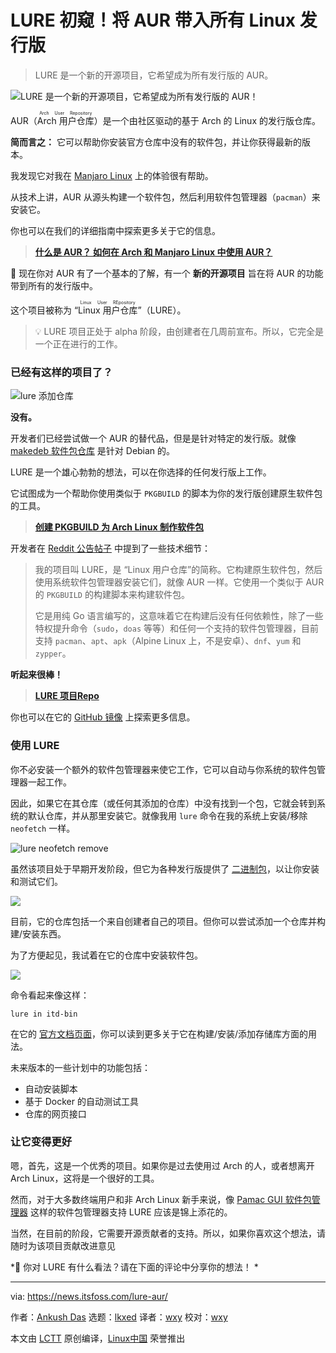 [#]: subject: "First Look at LURE! Bringing AUR to All Linux Distros"
[#]: via: "https://news.itsfoss.com/lure-aur/"
[#]: author: "Ankush Das https://news.itsfoss.com/author/ankush/"
[#]: collector: "lkxed"
[#]: translator: "wxy"
[#]: reviewer: "wxy"
[#]: publisher: "wxy"
[#]: url: "https://linux.cn/article-15151-1.html"

LURE 初窥！将 AUR 带入所有 Linux 发行版
======

> LURE 是一个新的开源项目，它希望成为所有发行版的 AUR。

![LURE 是一个新的开源项目，它希望成为所有发行版的 AUR！][1]

AUR（<ruby>Arch 用户仓库<rt>Arch User Repository</rt></ruby>）是一个由社区驱动的基于 Arch 的 Linux 的发行版仓库。

**简而言之：** 它可以帮助你安装官方仓库中没有的软件包，并让你获得最新的版本。

我发现它对我在 [Manjaro Linux][2] 上的体验很有帮助。

从技术上讲，AUR 从源头构建一个软件包，然后利用软件包管理器（`pacman`）来安装它。

你也可以在我们的详细指南中探索更多关于它的信息。

> **[什么是 AUR？ 如何在 Arch 和 Manjaro Linux 中使用 AUR？][3]**

📢 现在你对 AUR 有了一个基本的了解，有一个 **新的开源项目** 旨在将 AUR 的功能带到所有的发行版中。

这个项目被称为 “<ruby>Linux 用户仓库<rt>Linux User REpository</rt></ruby>”（LURE）。

> 💡 LURE 项目正处于 alpha 阶段，由创建者在几周前宣布。所以，它完全是一个正在进行的工作。

### 已经有这样的项目了？

![lure 添加仓库][5]

**没有。**

开发者们已经尝试做一个 AUR 的替代品，但是是针对特定的发行版。就像 [makedeb 软件包仓库][6] 是针对 Debian 的。

LURE 是一个雄心勃勃的想法，可以在你选择的任何发行版上工作。

它试图成为一个帮助你使用类似于 `PKGBUILD` 的脚本为你的发行版创建原生软件包的工具。

> **[创建 PKGBUILD 为 Arch Linux 制作软件包][7]**

开发者在 [Reddit 公告帖子][9] 中提到了一些技术细节：

> 我的项目叫 LURE，是 “Linux 用户仓库”的简称。它构建原生软件包，然后使用系统软件包管理器安装它们，就像 AUR 一样。它使用一个类似于 AUR 的 `PKGBUILD` 的构建脚本来构建软件包。
>
> 它是用纯 Go 语言编写的，这意味着它在构建后没有任何依赖性，除了一些特权提升命令（`sudo`，`doas` 等等）和任何一个支持的软件包管理器，目前支持 `pacman`、`apt`、`apk`（Alpine Linux 上，不是安卓）、`dnf`、`yum` 和 `zypper`。

**听起来很棒！**

> **[LURE 项目Repo][10]**

你也可以在它的 [GitHub 镜像][11] 上探索更多信息。

### 使用 LURE

你不必安装一个额外的软件包管理器来使它工作，它可以自动与你系统的软件包管理器一起工作。

因此，如果它在其仓库（或任何其添加的仓库）中没有找到一个包，它就会转到系统的默认仓库，并从那里安装它。就像我用 `lure` 命令在我的系统上安装/移除 `neofetch` 一样。

![lure neofetch remove][12]

虽然该项目处于早期开发阶段，但它为各种发行版提供了 [二进制包][13]，以让你安装和测试它们。

![][14]

目前，它的仓库包括一个来自创建者自己的项目。但你可以尝试添加一个仓库并构建/安装东西。

为了方便起见，我试着在它的仓库中安装软件包。

![][15]

命令看起来像这样：

```
lure in itd-bin
```

在它的 [官方文档页面][16]，你可以读到更多关于它在构建/安装/添加存储库方面的用法。

未来版本的一些计划中的功能包括：

* 自动安装脚本
* 基于 Docker 的自动测试工具
* 仓库的网页接口

### 让它变得更好

嗯，首先，这是一个优秀的项目。如果你是过去使用过 Arch 的人，或者想离开 Arch Linux，这将是一个很好的工具。

然而，对于大多数终端用户和非 Arch Linux 新手来说，像 [Pamac GUI 软件包管理器][17] 这样的软件包管理器支持 LURE 应该是锦上添花的。

当然，在目前的阶段，它需要开源贡献者的支持。所以，如果你喜欢这个想法，请随时为该项目贡献改进意见

*💭 你对 LURE 有什么看法？请在下面的评论中分享你的想法！ *

--------------------------------------------------------------------------------

via: https://news.itsfoss.com/lure-aur/

作者：[Ankush Das][a]
选题：[lkxed][b]
译者：[wxy](https://github.com/wxy)
校对：[wxy](https://github.com/wxy)

本文由 [LCTT](https://github.com/LCTT/TranslateProject) 原创编译，[Linux中国](https://linux.cn/) 荣誉推出

[a]: https://news.itsfoss.com/author/ankush/
[b]: https://github.com/lkxed
[1]: https://news.itsfoss.com/content/images/size/w1200/2022/10/LURE-aur-for-all-linux-distros.jpg
[2]: https://news.itsfoss.com/manjaro-linux-experience/
[3]: https://itsfoss.com/aur-arch-linux/
[4]: https://itsfoss.com/aur-arch-linux/
[5]: https://news.itsfoss.com/content/images/2022/10/lure-repos.png
[6]: https://mpr.makedeb.org
[7]: https://itsfoss.com/create-pkgbuild/
[8]: https://itsfoss.com/create-pkgbuild/
[9]: https://www.reddit.com/r/linux/comments/xq09nf/lure_aur_on_nonarch_distros/
[10]: https://gitea.arsenm.dev/Arsen6331/lure
[11]: https://github.com/Arsen6331/lure
[12]: https://news.itsfoss.com/content/images/2022/10/lure-neofetch-rm.png
[13]: https://gitea.arsenm.dev/Arsen6331/lure/releases/tag/v0.0.2
[14]: https://news.itsfoss.com/content/images/2022/10/lure-binaries.jpg
[15]: https://news.itsfoss.com/content/images/2022/10/lure-test.png
[16]: https://github.com/Arsen6331/lure/blob/master/docs/usage.md
[17]: https://itsfoss.com/install-pamac-arch-linux/
